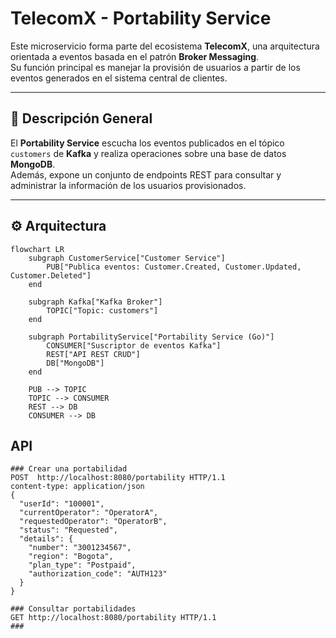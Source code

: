 # TelecomX - Portability Service

Este microservicio forma parte del ecosistema **TelecomX**, una arquitectura orientada a eventos basada en el patrón **Broker Messaging**.  
Su función principal es manejar la provisión de usuarios a partir de los eventos generados en el sistema central de clientes.

---

## 🧩 Descripción General

El **Portability Service** escucha los eventos publicados en el tópico `customers` de **Kafka** y realiza operaciones sobre una base de datos **MongoDB**.  
Además, expone un conjunto de endpoints REST para consultar y administrar la información de los usuarios provisionados.

---

## ⚙️ Arquitectura

```mermaid
flowchart LR
    subgraph CustomerService["Customer Service"]
        PUB["Publica eventos: Customer.Created, Customer.Updated, Customer.Deleted"]
    end

    subgraph Kafka["Kafka Broker"]
        TOPIC["Topic: customers"]
    end

    subgraph PortabilityService["Portability Service (Go)"]
        CONSUMER["Suscriptor de eventos Kafka"]
        REST["API REST CRUD"]
        DB["MongoDB"]
    end

    PUB --> TOPIC
    TOPIC --> CONSUMER
    REST --> DB
    CONSUMER --> DB
```

## API

````http request
### Crear una portabilidad
POST  http://localhost:8080/portability HTTP/1.1
content-type: application/json
{
  "userId": "100001",
  "currentOperator": "OperatorA",
  "requestedOperator": "OperatorB",
  "status": "Requested",
  "details": {
    "number": "3001234567",
    "region": "Bogota",
    "plan_type": "Postpaid",
    "authorization_code": "AUTH123"
  }
}

### Consultar portabilidades
GET http://localhost:8080/portability HTTP/1.1
###
````

